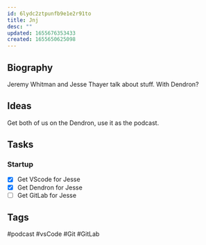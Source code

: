 ```yaml
---
id: 6lydc2ztpunfb9e1e2r91to
title: Jnj
desc: ""
updated: 1655676353433
created: 1655650625098
---
```


## Biography

Jeremy Whitman and Jesse Thayer talk about stuff. With Dendron?

## Ideas

Get both of us on the Dendron, use it as the podcast.

## Tasks

### Startup

- [x] Get VScode for Jesse
- [x] Get Dendron for Jesse
- [ ] Get GitLab for Jesse

## Tags

#podcast #vsCode #Git #GitLab
